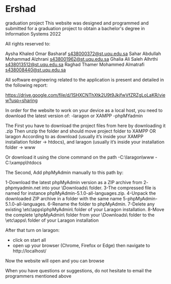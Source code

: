 # Ershad
graduation project
This website was designed and programmed and submitted for a graduation project to obtain a bachelor's degree in Information Systems 2022

All rights reserved to:

Aysha Khaled Omar Basharaf s438000372@st.uqu.edu.sa
Sahar Abdullah Mohammad Alzhrani s438001962@st.uqu.edu.sa
Ghalia Ali Saleh Alhrthi s438013512@st.uqu.edu.sa
Raghad Thamer Mohammed Almatrafi s438008440@st.uqu.edu.sa

All software engineering related to the application is present and detailed in the following report: 

https://drive.google.com/file/d/1SHXCNThXtk2U9t9JkjfwVfZRZgLoLaKR/view?usp=sharing

In order for the website to work on your device as a local host, you need to download the latest version of:
-laragon or XAMPP
-phpMYadmin

The First you have to download the project files from here by downloading it .zip
Then unzip the folder and should move project folder to XAMPP OR laragon According to as download (usually it’s inside your XAMPP installation folder -> htdocs), and laragon (usually it’s inside your installation folder -> www

Or download it using the clone command on the path -C:\laragon\www
-C:\xampp\htdocs

The Second, Add  phpMyAdmin manually to this path by:

1-Download the latest phpMyAdmin version as a ZIP archive from 2- phpmyadmin.net into your \Downloads\ folder. 
3-The compressed file is named for instance phpMyAdmin-5.1.0-all-languages.zip. 
4-Unpack the downloaded ZIP archive in a folder with the same name 5-phpMyAdmin-5.1.0-all-languages. 
6-Rename the folder to phpMyAdmin. 
7-Delete any existing  \etc\apps\phpMyAdmin\ folder of your Laragon installation. 
8-Move the complete \phpMyAdmin\ folder from your \Downloads\ folder to the \etc\apps\ folder of your Laragon installation


 After that turn on laragon:
- click on start all
-  open up your browser (Chrome, Firefox or Edge) then navigate to http://localhost/

Now the website will open and you can browse

When you have questions or suggestions, do not hesitate to email the programmers mentioned above
